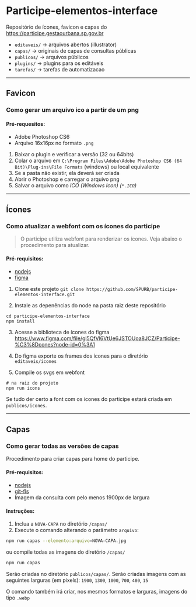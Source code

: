 # Participe-elementos-interface

Repositório de ícones, favicon e capas do https://participe.gestaourbana.sp.gov.br

  - `editaveis/` -> arquivos abertos (illustrator)
  - `capas/` -> originais de capas de consultas públicas
  - `publicos/` -> arquivos públicos 
  - `plugins/` -> plugins para os editáveis  
  - `tarefas/` -> tarefas de automatizacao
___
## Favicon
### Como gerar um arquivo ico a partir de um png
#### Pré-requesitos: 
 - Adobe Photoshop CS6 
 - Arquivo 16x16px no formato `.png`
1. Baixar o plugin e verificar a versão (32 ou 64bits)
2. Colar o arquivo em `C:\Program Files\Adobe\Adobe Photoshop CS6 (64 Bit)\Plug-ins\File Formats` (windows) ou local equivalente 
3. Se a pasta não existir, ela deverá ser criada
4. Abrir o Photoshop e carregar o arquivo png
5. Salvar o arquivo como *ICO (Windows Icon) (`*.ICO`)*
___

## Ícones
### Como atualizar a webfont com os ícones do participe
> O participe utiliza webfont para renderizar os ícones. Veja abaixo o procedimento para atualizar. 
#### Pré-requisitos: 
- [nodejs](https://nodejs.org/en/)
- [figma](https://www.figma.com/)

1. Clone este projeto 
`git clone https://github.com/SPURB/participe-elementos-interface.git`

2. Instale as depenências do node na pasta raiz deste repositório

```
cd participe-elementos-interface
npm install
```

3. Acesse a biblioteca de ícones do figma
https://www.figma.com/file/gl5QfVl6VtUe6JSTOUoa8JCZ/Participe-%C3%8Dcones?node-id=0%3A1

4. Do figma exporte os frames dos ícones para o diretório `editaveis/icones`  

5. Compile os svgs em webfont
```
# na raiz do projeto
npm run icons
```
Se tudo der certo a font com os ícones do participe estará criada em `publicos/icones`.

___
## Capas

### Como gerar todas as versões de capas
Procedimento para criar capas para home do participe. 

#### Pré-requisitos:
- [nodejs](https://nodejs.org/en/)
- [git-fls](https://git-lfs.github.com/)
- Imagem da consulta com pelo menos 1900px de largura

#### Instruções:

1. Inclua a `NOVA-CAPA` no diretório `/capas/`
2. Execute o comando alterando o parâmetro `arquivo`:

```bash
npm run capas --elemento:arquivo=NOVA-CAPA.jpg
```

ou compile todas as imagens do diretório `/capas/`

```bash
npm run capas
```

Serão criadas no diretório `publicos/capas/`. Serão criadas imagens com as seguintes larguras (em pixels): `1900`,
`1300`, `1000`, `700`, `480`, `15`

O comando também irá criar, nos mesmos formatos e larguras, imagens do tipo `.webp`

